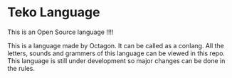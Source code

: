 # Teko Language
This is an Open Source language !!!!

This is a language made by Octagon. It can be called as a conlang. All the letters, sounds and grammers of this language can be viewed in this repo. This language is still under development so major changes can be done in the rules.
